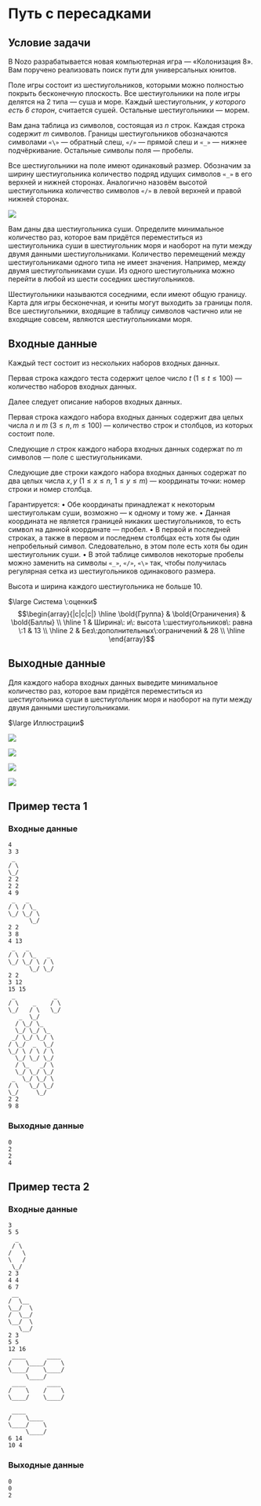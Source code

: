 # Путь с пересадками

## Условие задачи

В Nozo разрабатывается новая компьютерная игра — «Колонизация 8». Вам поручено реализовать поиск пути для универсальных юнитов.

Поле игры состоит из шестиугольников, которыми можно полностью покрыть бесконечную плоскость. Все шестиугольники на поле игры делятся на 2 типа — суша и море. Каждый шестиугольник, $\textit{у которого есть 6 сторон}$, считается сушей. Остальные шестиугольники — морем.

Вам дана таблица из символов, состоящая из $n$ строк. Каждая строка содержит $m$ символов. Границы шестиугольников обозначаются символами $\texttt{«\textbackslash»}$ — обратный слеш, $\texttt{«/»}$ — прямой слеш и $\texttt{«\_»}$ — нижнее подчёркивание. Остальные символы поля — пробелы.

Все шестиугольники на поле имеют одинаковый размер. Обозначим за ширину шестиугольника количество подряд идущих символов $\texttt{«\_»}$ в его верхней и нижней сторонах. Аналогично назовём высотой шестиугольника количество символов $\texttt{«/»}$ в левой верхней и правой нижней сторонах.

![](./hexo-examples.png)

Вам даны два шестиугольника суши. Определите минимальное количество раз, которое вам придётся переместиться из шестиугольника суши в шестиугольник моря и наоборот на пути между двумя данными шестиугольниками. Количество перемещений между шестиугольниками одного типа не имеет значения. Например, между двумя шестиугольниками суши. Из одного шестиугольника можно перейти в любой из шести соседних шестиугольников.

Шестиугольники называются соседними, если имеют общую границу. Карта для игры бесконечная, и юниты могут выходить за границы поля. Все шестиугольники, входящие в таблицу символов частично или не входящие совсем, являются шестиугольниками моря.

## Входные данные

Каждый тест состоит из нескольких наборов входных данных.

Первая строка каждого теста содержит целое число $t$ ($1 \le t \le 100$) — количество наборов входных данных.

Далее следует описание наборов входных данных.

Первая строка каждого набора входных данных содержит два целых числа $n$ и $m$ ($3 \le n, m \le 100$) — количество строк и столбцов, из которых состоит поле.

Следующие $n$ строк каждого набора входных данных содержат по $m$ символов — поле с шестиугольниками.

Следующие две строки каждого набора входных данных содержат по два целых числа $x, y$ ($1 \le x \le n$, $1 \le y \le m$) — координаты точки: номер строки и номер столбца.

Гарантируется:
• Обе координаты принадлежат к некоторым шестиуголькам суши, возможно — к одному и тому же.
• Данная координата не является границей никаких шестиугольников, то есть символ на данной координате — пробел.
• В первой и последней строках,  а также в первом и последнем столбцах есть хотя бы один непробельный символ. Следовательно, в этом поле есть хотя бы один шестиугольник суши.
• В этой таблице символов некоторые пробелы можно заменить на символы $\texttt{«\_»}$, $\texttt{«/»}$, $\texttt{«\textbackslash»}$ так, чтобы получилась регулярная сетка из шестиугольников одинакового размера.

Высота и ширина каждого шестиугольника не больше 10.

$\large Система \:оценки$
$$\begin{array}{|c|c|c|}
\hline
\bold{Группа} & \bold{Ограничения}            & \bold{Баллы} \\ \hline
1               & Ширина\: и\: высота \:шестиугольников\: равна \:1 & 13              \\ \hline
2               & Без\:дополнительных\:ограничений  & 28             \\ \hline
\end{array}$$

## Выходные данные

Для каждого набора входных данных выведите минимальное количество раз, которое вам придётся переместиться из шестиугольника суши в шестиугольник моря и наоборот на пути между двумя данными шестиугольниками.

$\large Иллюстрации$

![](./pic_2_1.png)

![](./pic_2_2.png)

![](./pic_3_1.png)

![](./pic_3_2.png)

## Пример теста 1

### Входные данные

```
4
3 3
 _ 
/ \
\_/
2 2
2 2
4 9
 _   _   
/ \ / \_ 
\_/ \_/ \
      \_/
2 2
3 8
4 13
 _   _       
/ \ / \_   _ 
\_/ \_/ \ / \
      \_/ \_/
2 2
3 12
15 15
 _           _ 
/ \    _    / \
\_/   / \   \_/
   _  \_/      
  / \_/ \_     
  \_/ \_/ \_   
 _/ \_/ \_/ \  
/ \_/  _  \_/  
\_/ \ / \ / \  
  \_/ \_/ \_/  
  / \_   _/ \  
  \_/ \_/ \_/  
 _  \_/ \_/ \  
/ \   \_/ \_/  
\_/     \_/    
2 2
9 8

```

### Выходные данные

```
0
2
2
4

```

## Пример теста 2

### Входные данные

```
3
5 5
  _  
 / \ 
/   \
\   /
 \_/ 
2 3
4 4
6 7
 __    
/  \__ 
\__/  \
/  \__/
\__/  \
   \__/
2 3
5 5
12 16
 ____      ____ 
/    \____/    \
\____/    \____/
     \____/     
 ____      ____ 
/    \    /    \
\____/    \____/
                
 ____           
/    \____      
\____/    \     
     \____/     
6 14
10 4

```

### Выходные данные

```
0
0
2

```